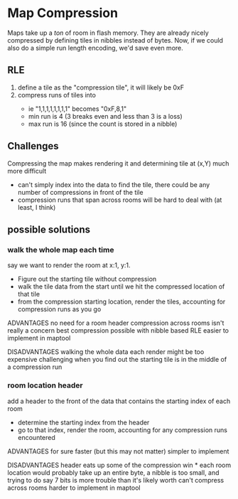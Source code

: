 # Map Compression

Maps take up a *ton* of room in flash memory. They are already nicely compressed by defining tiles in nibbles instead of bytes. Now, if we could also do a simple run length encoding, we'd save even more.

## RLE

1. define a tile as the "compression tile", it will likely be 0xF
2. compress runs of tiles into <compression tile><count><tile>
    * ie "1,1,1,1,1,1,1,1" becomes "0xF,8,1"
    * min run is 4 (3 breaks even and less than 3 is a loss)
    * max run is 16 (since the count is stored in a nibble)

## Challenges

Compressing the map makes rendering it and determining tile at (x,Y) much more difficult

* can't simply index into the data to find the tile, there could be any number of compressions in front of the tile
* compression runs that span across rooms will be hard to deal with (at least, I think)

## possible solutions

### walk the whole map each time
say we want to render the room at x:1, y:1.

* Figure out the starting tile without compression
* walk the tile data from the start until we hit the compressed location of that tile
* from the compression starting location, render the tiles, accounting for compression runs as you go

ADVANTAGES
no need for a room header
compression across rooms isn't really a concern
best compression possible with nibble based RLE
easier to implement in maptool

DISADVANTAGES
walking the whole data each render might be too expensive
challenging when you find out the starting tile is in the middle of a compression run

### room location header
add a header to the front of the data that contains the starting index of each room

* determine the starting index from the header
* go to that index, render the room, accounting for any compression runs encountered

ADVANTAGES
for sure faster (but this may not matter)
simpler to implement

DISADVANTAGES
header eats up some of the compression win
    * each room location would probably take up an entire byte, a nibble is too small, and trying to do say 7 bits is more trouble than it's likely worth
can't compress across rooms
harder to implement in maptool

